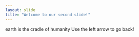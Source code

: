 ```yaml
---
layout: slide
title: "Welcome to our second slide!"
---
```

earth is the cradle of humanity
Use the left arrow to go back!

